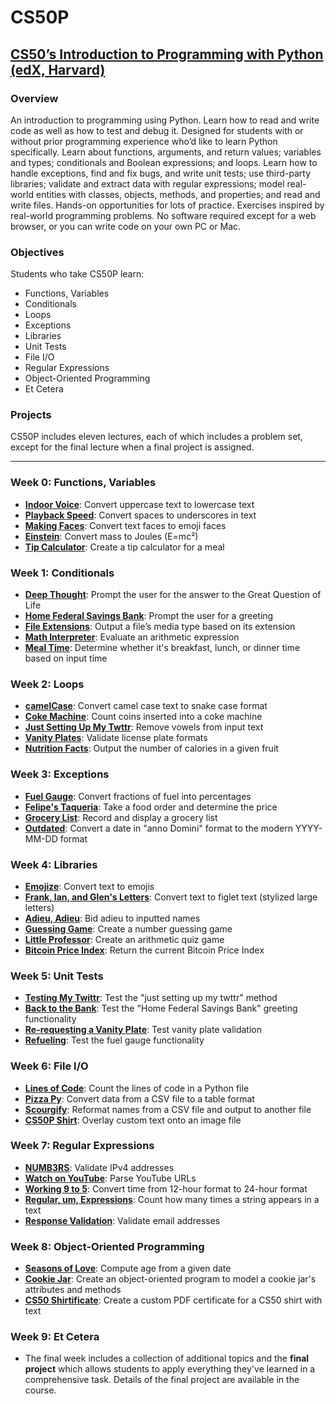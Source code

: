 # CS50P

## [CS50’s Introduction to Programming with Python (edX, Harvard)](https://cs50.harvard.edu/python/2022/)

### Overview
An introduction to programming using Python. Learn how to read and write code as well as how to test and debug it. Designed for students with or without prior programming experience who’d like to learn Python specifically. Learn about functions, arguments, and return values; variables and types; conditionals and Boolean expressions; and loops. Learn how to handle exceptions, find and fix bugs, and write unit tests; use third-party libraries; validate and extract data with regular expressions; model real-world entities with classes, objects, methods, and properties; and read and write files. Hands-on opportunities for lots of practice. Exercises inspired by real-world programming problems. No software required except for a web browser, or you can write code on your own PC or Mac.

### Objectives
Students who take CS50P learn:
- Functions, Variables
- Conditionals
- Loops
- Exceptions
- Libraries
- Unit Tests
- File I/O
- Regular Expressions
- Object-Oriented Programming
- Et Cetera

### Projects
CS50P includes eleven lectures, each of which includes a problem set, except for the final lecture when a final project is assigned.

---

### Week 0: Functions, Variables
- **[Indoor Voice](https://cs50.harvard.edu/python/2022/psets/0/indoor/)**: Convert uppercase text to lowercase text
- **[Playback Speed](https://cs50.harvard.edu/python/2022/psets/0/playback)**: Convert spaces to underscores in text
- **[Making Faces](https://cs50.harvard.edu/python/2022/psets/0/faces)**: Convert text faces to emoji faces
- **[Einstein](https://cs50.harvard.edu/python/2022/psets/0/einstein)**: Convert mass to Joules (E=mc²)
- **[Tip Calculator](https://cs50.harvard.edu/python/2022/psets/0/tip)**: Create a tip calculator for a meal

### Week 1: Conditionals
- **[Deep Thought](https://cs50.harvard.edu/python/2022/psets/1/deep)**: Prompt the user for the answer to the Great Question of Life
- **[Home Federal Savings Bank](https://cs50.harvard.edu/python/2022/psets/1/bank)**: Prompt the user for a greeting
- **[File Extensions](https://cs50.harvard.edu/python/2022/psets/1/extensions)**: Output a file’s media type based on its extension
- **[Math Interpreter](https://cs50.harvard.edu/python/2022/psets/1/interpreter)**: Evaluate an arithmetic expression
- **[Meal Time](https://cs50.harvard.edu/python/2022/psets/1/meal)**: Determine whether it's breakfast, lunch, or dinner time based on input time

### Week 2: Loops
- **[camelCase](https://cs50.harvard.edu/python/2022/psets/2/camel)**: Convert camel case text to snake case format
- **[Coke Machine](https://cs50.harvard.edu/python/2022/psets/2/coke)**: Count coins inserted into a coke machine
- **[Just Setting Up My Twttr](https://cs50.harvard.edu/python/2022/psets/2/twttr)**: Remove vowels from input text
- **[Vanity Plates](https://cs50.harvard.edu/python/2022/psets/2/plates)**: Validate license plate formats
- **[Nutrition Facts](https://cs50.harvard.edu/python/2022/psets/2/nutrition)**: Output the number of calories in a given fruit

### Week 3: Exceptions
- **[Fuel Gauge](https://cs50.harvard.edu/python/2022/psets/3/fuel)**: Convert fractions of fuel into percentages
- **[Felipe's Taqueria](https://cs50.harvard.edu/python/2022/psets/3/taqueria)**: Take a food order and determine the price
- **[Grocery List](https://cs50.harvard.edu/python/2022/psets/3/grocery)**: Record and display a grocery list
- **[Outdated](https://cs50.harvard.edu/python/2022/psets/3/outdated)**: Convert a date in "anno Domini" format to the modern YYYY-MM-DD format

### Week 4: Libraries
- **[Emojize](https://cs50.harvard.edu/python/2022/psets/4/emojize)**: Convert text to emojis
- **[Frank, Ian, and Glen's Letters](https://cs50.harvard.edu/python/2022/psets/4/figlet)**: Convert text to figlet text (stylized large letters)
- **[Adieu, Adieu](https://cs50.harvard.edu/python/2022/psets/4/adieu)**: Bid adieu to inputted names
- **[Guessing Game](https://cs50.harvard.edu/python/2022/psets/4/game)**: Create a number guessing game
- **[Little Professor](https://cs50.harvard.edu/python/2022/psets/4/professor)**: Create an arithmetic quiz game
- **[Bitcoin Price Index](https://cs50.harvard.edu/python/2022/psets/4/bitcoin)**: Return the current Bitcoin Price Index

### Week 5: Unit Tests
- **[Testing My Twittr](https://cs50.harvard.edu/python/2022/psets/5/test_twttr)**: Test the "just setting up my twttr" method
- **[Back to the Bank](https://cs50.harvard.edu/python/2022/psets/5/test_bank)**: Test the "Home Federal Savings Bank" greeting functionality
- **[Re-requesting a Vanity Plate](https://cs50.harvard.edu/python/2022/psets/5/test_plates)**: Test vanity plate validation
- **[Refueling](https://cs50.harvard.edu/python/2022/psets/5/test_fuel)**: Test the fuel gauge functionality

### Week 6: File I/O
- **[Lines of Code](https://cs50.harvard.edu/python/2022/psets/6/lines)**: Count the lines of code in a Python file
- **[Pizza Py](https://cs50.harvard.edu/python/2022/psets/6/pizza)**: Convert data from a CSV file to a table format
- **[Scourgify](https://cs50.harvard.edu/python/2022/psets/6/scourgify)**: Reformat names from a CSV file and output to another file
- **[CS50P Shirt](https://cs50.harvard.edu/python/2022/psets/6/shirt)**: Overlay custom text onto an image file

### Week 7: Regular Expressions
- **[NUMB3RS](https://cs50.harvard.edu/python/2022/psets/7/numb3rs)**: Validate IPv4 addresses
- **[Watch on YouTube](https://cs50.harvard.edu/python/2022/psets/7/watch)**: Parse YouTube URLs
- **[Working 9 to 5](https://cs50.harvard.edu/python/2022/psets/7/working)**: Convert time from 12-hour format to 24-hour format
- **[Regular, um, Expressions](https://cs50.harvard.edu/python/2022/psets/7/um)**: Count how many times a string appears in a text
- **[Response Validation](https://cs50.harvard.edu/python/2022/psets/7/response)**: Validate email addresses

### Week 8: Object-Oriented Programming
- **[Seasons of Love](https://cs50.harvard.edu/python/2022/psets/8/seasons)**: Compute age from a given date
- **[Cookie Jar](https://cs50.harvard.edu/python/2022/psets/8/jar)**: Create an object-oriented program to model a cookie jar's attributes and methods
- **[CS50 Shirtificate](https://cs50.harvard.edu/python/2022/psets/8/shirtificate)**: Create a custom PDF certificate for a CS50 shirt with text

### Week 9: Et Cetera
- The final week includes a collection of additional topics and the **final project** which allows students to apply everything they've learned in a comprehensive task. Details of the final project are available in the course.
